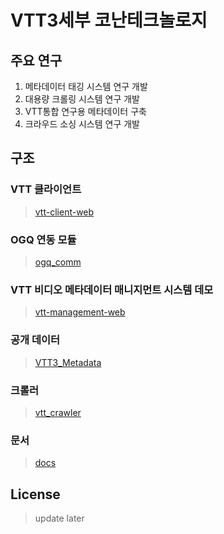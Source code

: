 # VTT3세부 코난테크놀로지
## 주요 연구
  1. 메타데이터 태깅 시스템 연구 개발
  2. 대용량 크롤링 시스템 연구 개발
  3. VTT통합 연구용 메타데이터 구축
  4. 크라우드 소싱 시스템 연구 개발


## 구조

### VTT 클라이언트
> [vtt-client-web](https://github.com/vtt3-research/konantech/tree/master/vtt-client-web)

### OGQ 연동 모듈
> [ogq_comm](https://github.com/vtt3-research/konantech/tree/master/ogq_comm)

### VTT 비디오 메타데이터 매니지먼트 시스템 데모
> [vtt-management-web](https://github.com/vtt3-research/konantech/tree/master/vtt-management-web)

### 공개 데이터
> [VTT3_Metadata](https://github.com/vtt3-research/konantech/tree/master/VTT3_Metadata)

### 크롤러
> [vtt_crawler](https://github.com/vtt3-research/konantech/tree/master/vtt-crawler)

### 문서
> [docs](https://github.com/vtt3-research/konantech/tree/master/docs)

## License
> update later

##
